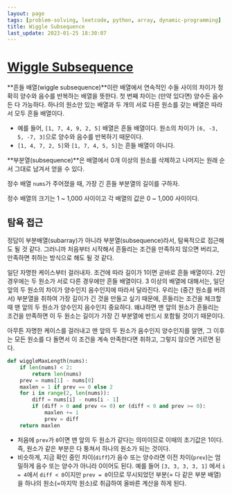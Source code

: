 ```yaml
---
layout: page
tags: [problem-solving, leetcode, python, array, dynamic-programming]
title: Wiggle Subsequence
last_update: 2023-01-25 18:30:07
---
```


# [Wiggle Subsequence](https://leetcode.com/problems/wiggle-subsequence/)

 **흔들 배열(wiggle subsequence)**이란 배열에서 연속적인 수들 사이의
 차이가 정확히 양수와 음수를 반복하는 배열을 뜻한다. 첫 번째 차이는
 (만약 있다면) 양수든 음수든 다 가능하다. 하나의 원소만 있는 배열과 두
 개의 서로 다른 원소를 갖는 배열은 따라서 모두 흔들 배열이다.
 - 예를 들어, `[1, 7, 4, 9, 2, 5]` 배열은 흔들 배열이다. 원소의 차이가
   `[6, -3, 5, -7, 3]`으로 양수와 음수를 반복하기 때문이다.
 - `[1, 4, 7, 2, 5]`와 `[1, 7, 4, 5, 5]`는 흔들 배열이 아니다.

 **부분열(subsequence)**은 배열에서 0개 이상의 원소를 삭제하고
 나머지는 원래 순서 그대로 남겨서 얻을 수 있다.

 정수 배열 `nums`가 주어졌을 때, 가장 긴 흔들 부분열의 길이를 구하자.

 정수 배열의 크기는 1 ~ 1,000 사이이고 각 배열의 값은 0 ~ 1,000
 사이이다.

## 탐욕 접근

 정답이 부분배열(subarray)가 아니라 부분열(subsequence)라서,
 탐욕적으로 접근해도 될 것 같다. 그러니까 처음부터 시작해서 흔들리는
 조건을 만족하지 않으면 버리고, 만족하면 취하는 방식으로 해도 될 것
 같다.

 일단 자명한 케이스부터 걸러내자. 조건에 따라 길이가 1이면 곧바로 흔들
 배열이다. 2인 경우에는 두 원소가 서로 다른 경우에만 흔들 배열이다. 3
 이상의 배열에 대해서는, 일단 앞의 두 원소의 차이가 양수인지
 음수인지에 따라서 달라진다. 우리는 (중간 원소를 버려서) 부분열을
 취하여 가장 길이가 긴 것을 만들고 싶기 때문에, 흔들리는 조건을 체크할
 때 맨 앞의 두 원소가 양수인지 음수인지 중요하다. 왜냐하면 맨 앞의
 원소가 흔들리는 조건을 만족하면 이 두 원소는 길이가 가장 긴 부분열에
 반드시 포함될 것이기 때문이다.

 아무튼 자명한 케이스를 걸러내고 맨 앞의 두 원소가 음수인지 양수인지를
 알면, 그 이후는 모든 원소를 다 돌면서 이 조건을 계속 만족한다면
 취하고, 그렇지 않으면 거르면 된다.

```python
def wiggleMaxLength(nums):
    if len(nums) < 2:
        return len(nums)
    prev = nums[1] - nums[0]
    maxlen = 1 if prev == 0 else 2
    for i in range(2, len(nums)):
        diff = nums[i] - nums[i - 1]
        if (diff > 0 and prev <= 0) or (diff < 0 and prev >= 0):
            maxlen += 1
            prev = diff
    return maxlen
```
 - 처음에 `prev`가 `0`이면 맨 앞의 두 원소가 같다는 의미이므로 이때의
   초기값은 1이다. 즉, 원소가 같은 부분은 다 퉁쳐서 하나의 원소가 되는
   것이다.
 - 비슷하게, 지금 확인 중인 차이(`diff`)가 음수 또는 양수라면 이전
   차이(`prev`)는 엄밀하게 음수 또는 양수가 아니라 0이어도 된다. 예를
   들어 `[3, 3, 3, 3, 1]` 에서 `i = 4`에서 `diff < 0`이지만 `prev =
   0`이므로 무시되었던 부분(= 다 같은 부분 배열)을 하나의 원소(=마지막
   원소)로 취급하여 올바른 계산을 하게 된다.
